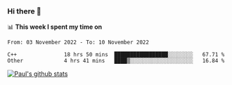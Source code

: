 ### Hi there 👋

📊 **This week I spent my time on**
<!--START_SECTION:waka-->

```text
From: 03 November 2022 - To: 10 November 2022

C++               18 hrs 50 mins  █████████████████░░░░░░░░   67.71 %
Other             4 hrs 41 mins   ████▒░░░░░░░░░░░░░░░░░░░░   16.84 %
```

<!--END_SECTION:waka-->


[![Paul's github stats](https://github-readme-stats.vercel.app/api?username=mickeyouyou&theme=dracula&show_icons=true)](https://github.com/anuraghazra/github-readme-stats)
